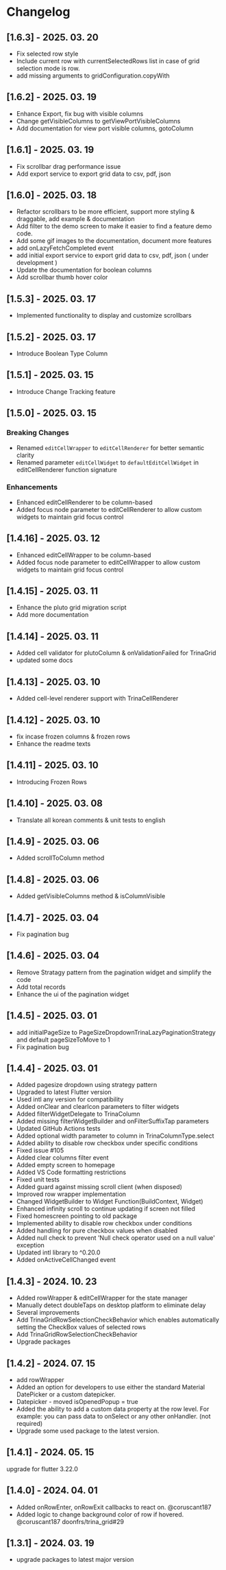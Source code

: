 # Changelog

## [1.6.3] - 2025. 03. 20

* Fix selected row style
* Include current row with currentSelectedRows list in case of grid selection mode is row.
* add missing arguments to gridConfiguration.copyWith

## [1.6.2] - 2025. 03. 19

* Enhance Export, fix bug with visible columns
* Change getVisibleColumns to getViewPortVisibleColumns
* Add documentation for view port visible columns, gotoColumn

## [1.6.1] - 2025. 03. 19

* Fix scrollbar drag performance issue
* Add export service to export grid data to csv, pdf, json

## [1.6.0] - 2025. 03. 18

* Refactor scrollbars to be more efficient, support more styling & draggable, add example & documentation
* Add filter to the demo screen to make it easier to find a feature demo code.
* Add some gif images to the documentation, document more features
* add onLazyFetchCompleted event
* add initial export service to export grid data to csv, pdf, json ( under development )
* Update the documentation for boolean columns
* Add scrollbar thumb hover color

## [1.5.3] - 2025. 03. 17

* Implemented functionality to display and customize scrollbars

## [1.5.2] - 2025. 03. 17

* Introduce Boolean Type Column

## [1.5.1] - 2025. 03. 15

* Introduce Change Tracking feature

## [1.5.0] - 2025. 03. 15

### Breaking Changes

* Renamed `editCellWrapper` to `editCellRenderer` for better semantic clarity
* Renamed parameter `editCellWidget` to `defaultEditCellWidget` in editCellRenderer function signature

### Enhancements

* Enhanced editCellRenderer to be column-based
* Added focus node parameter to editCellRenderer to allow custom widgets to maintain grid focus control

## [1.4.16] - 2025. 03. 12

* Enhanced editCellWrapper to be column-based
* Added focus node parameter to editCellWrapper to allow custom widgets to maintain grid focus control

## [1.4.15] - 2025. 03. 11

* Enhance the pluto grid migration script
* Add more documentation

## [1.4.14] - 2025. 03. 11

* Added cell validator for plutoColumn & onValidationFailed for TrinaGrid
* updated some docs

## [1.4.13] - 2025. 03. 10

* Added cell-level renderer support with TrinaCellRenderer

## [1.4.12] - 2025. 03. 10

* fix incase frozen columns & frozen rows
* Enhance the readme texts

## [1.4.11] - 2025. 03. 10

* Introducing Frozen Rows

## [1.4.10] - 2025. 03. 08

* Translate all korean comments & unit tests to english

## [1.4.9] - 2025. 03. 06

* Added scrollToColumn method

## [1.4.8] - 2025. 03. 06

* Added getVisibleColumns method & isColumnVisible

## [1.4.7] - 2025. 03. 04

* Fix pagination bug

## [1.4.6] - 2025. 03. 04

* Remove Stratagy pattern from the pagination widget and simplify the code
* Add total records
* Enhance the ui of the pagination widget

## [1.4.5] - 2025. 03. 01

* add initialPageSize to PageSizeDropdownTrinaLazyPaginationStrategy and default pageSizeToMove to 1
* Fix pagination bug

## [1.4.4] - 2025. 03. 01

* Added pagesize dropdown using strategy pattern
* Upgraded to latest Flutter version
* Used intl any version for compatibility
* Added onClear and clearIcon parameters to filter widgets
* Added filterWidgetDelegate to TrinaColumn
* Added missing filterWidgetBuilder and onFilterSuffixTap parameters
* Updated GitHub Actions tests
* Added optional width parameter to column in TrinaColumnType.select
* Added ability to disable row checkbox under specific conditions
* Fixed issue #105
* Added clear columns filter event
* Added empty screen to homepage
* Added VS Code formatting restrictions
* Fixed unit tests
* Added guard against missing scroll client (when disposed)
* Improved row wrapper implementation
* Changed WidgetBuilder to Widget Function(BuildContext, Widget)
* Enhanced infinity scroll to continue updating if screen not filled
* Fixed homescreen pointing to old package
* Implemented ability to disable row checkbox under conditions
* Added handling for pure checkbox values when disabled
* Added null check to prevent 'Null check operator used on a null value' exception
* Updated intl library to ^0.20.0
* Added onActiveCellChanged event

## [1.4.3] - 2024. 10. 23

* Added rowWrapper & editCellWrapper for the state manager
* Manually detect doubleTaps on desktop platform to eliminate delay
* Several improvements
* Add TrinaGridRowSelectionCheckBehavior which enables automatically setting the CheckBox values of selected rows
* Add TrinaGridRowSelectionCheckBehavior
* Upgrade packages

## [1.4.2] - 2024. 07. 15

* add rowWrapper
* Added an option for developers to use either the standard Material DatePicker or a custom datepicker.
* Datepicker - moved isOpenedPopup = true
* Added the ability to add a custom data property at the row level. For example: you can pass data to onSelect or any other onHandler. (not required)
* Upgrade some used package to the latest version.

## [1.4.1] - 2024. 05. 15

upgrade for flutter 3.22.0

## [1.4.0] - 2024. 04. 01

* Added onRowEnter, onRowExit callbacks to react on. @coruscant187
* Added logic to change background color of row if hovered. @coruscant187 doonfrs/trina_grid#29

## [1.3.1] - 2024. 03. 19

* upgrade packages to latest major version
